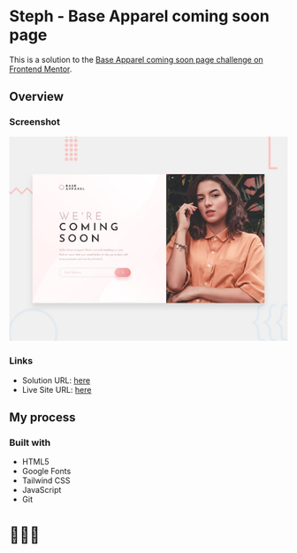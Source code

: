 # Steph - Base Apparel coming soon page

This is a solution to the [Base Apparel coming soon page challenge on Frontend Mentor](https://www.frontendmentor.io/challenges/base-apparel-coming-soon-page-5d46b47f8db8a7063f9331a0). 

## Overview

### Screenshot

![](./assets/design/desktop-preview.jpg)

### Links

- Solution URL: [here](https://www.frontendmentor.io/solutions/solution-base-apparel-coming-soon-page-BtjrXSySeQ)
- Live Site URL: [here](https://xstephx.github.io/base-apparel-coming-soon-page-challenge/)

## My process

### Built with

- HTML5 
- Google Fonts
- Tailwind CSS
- JavaScript
- Git



# 🚀🚀🚀